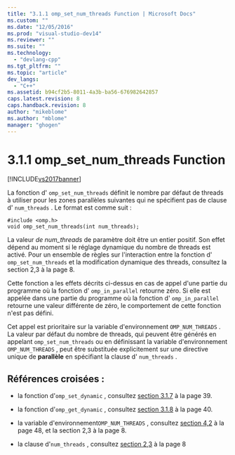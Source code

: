 ```yaml
---
title: "3.1.1 omp_set_num_threads Function | Microsoft Docs"
ms.custom: ""
ms.date: "12/05/2016"
ms.prod: "visual-studio-dev14"
ms.reviewer: ""
ms.suite: ""
ms.technology: 
  - "devlang-cpp"
ms.tgt_pltfrm: ""
ms.topic: "article"
dev_langs: 
  - "C++"
ms.assetid: b94cf2b5-8011-4a3b-ba56-676982642857
caps.latest.revision: 8
caps.handback.revision: 8
author: "mikeblome"
ms.author: "mblome"
manager: "ghogen"
---
```

# 3.1.1 omp_set_num_threads Function
[!INCLUDE[vs2017banner](../../assembler/inline/includes/vs2017banner.md)]

La fonction d' `omp_set_num_threads` définit le nombre par défaut de threads à utiliser pour les zones parallèles suivantes qui ne spécifient pas de clause d' `num_threads` .  Le format est comme suit :  
  
```  
#include <omp.h>  
void omp_set_num_threads(int num_threads);  
```  
  
 La valeur *de num\_threads* de paramètre doit être un entier positif.  Son effet dépend au moment si le réglage dynamique du nombre de threads est activé.  Pour un ensemble de règles sur l'interaction entre la fonction d' `omp_set_num_threads` et la modification dynamique des threads, consultez la section 2,3 à la page 8.  
  
 Cette fonction a les effets décrits ci\-dessus en cas de appel d'une partie du programme où la fonction d' `omp_in_parallel` retourne zéro.  Si elle est appelée dans une partie du programme où la fonction d' `omp_in_parallel` retourne une valeur différente de zéro, le comportement de cette fonction n'est pas défini.  
  
 Cet appel est prioritaire sur la variable d'environnement `OMP_NUM_THREADS` .  La valeur par défaut du nombre de threads, qui peuvent être générés en appelant `omp_set_num_threads` ou en définissant la variable d'environnement `OMP_NUM_THREADS` , peut être substituée explicitement sur une directive unique de **parallèle** en spécifiant la clause d' `num_threads` .  
  
## Références croisées :  
  
-   la fonction d'`omp_set_dynamic` , consultez [section 3.1.7](../../parallel/openmp/3-1-7-omp-set-dynamic-function.md) à la page 39.  
  
-   la fonction d'`omp_get_dynamic` , consultez [section 3.1.8](../../parallel/openmp/3-1-8-omp-get-dynamic-function.md) à la page 40.  
  
-   la variable d'environnement`OMP_NUM_THREADS` , consultez [section 4,2](../../parallel/openmp/4-2-omp-num-threads.md) à la page 48, et la section 2,3 à la page 8.  
  
-   la clause d'`num_threads` , consultez [section 2,3](../../parallel/openmp/2-3-parallel-construct.md) à la page 8